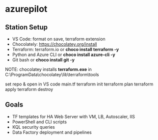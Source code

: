 # azurepilot

## Station Setup
* VS Code: format on save, terraform extension
* Chocolately: https://chocolatey.org/install
* Terraform: terraform.io or __choco install terraform -y__
* Python and Azure CLI or __choco install azure-cli -y__
* Git bash or __choco install git -y__

NOTE: chocolatey installs **terraform.exe** in C:\ProgramData\chocolatey\lib\terraform\tools

set repo & open in VS code
main.tf
terraform init
terraform plan
terraform apply
terraform destroy


## Goals
* TF templates for HA Web Server with VM, LB, Autoscaler, IIS
* PowerShell and CLI scripts
* KQL security queries
* Data Factory deployment and pipelines
